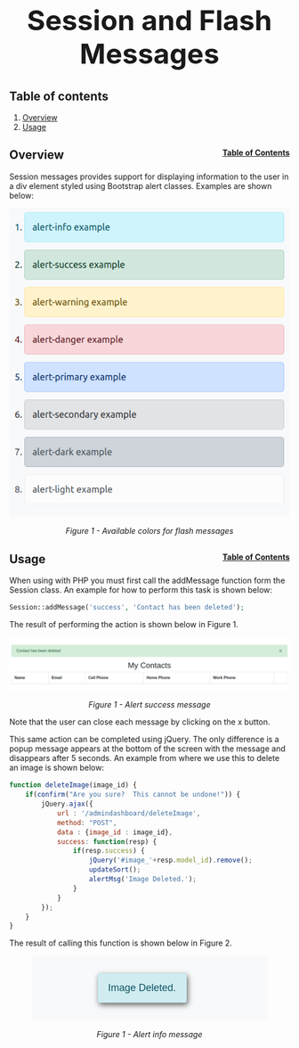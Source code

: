 <h1 style="font-size: 50px; text-align: center;">Session and Flash Messages</h1>

## Table of contents
1. [Overview](#overview)
2. [Usage](#usage)

## Overview <a id="overview"></a><span style="float: right; font-size: 14px;">[Table of Contents](#table-of-contents)</span>
Session messages provides support for displaying information to the user in a div element styled using Bootstrap alert classes. Examples are shown below:

<div style="text-align: center;">
  <img src="assets/flash-messages-options.png" alt="Available colors for flash messages">
  <p style="font-style: italic;">Figure 1 - Available colors for flash messages</p>
</div>

## Usage <a id="usage"></a><span style="float: right; font-size: 14px;">[Table of Contents](#table-of-contents)</span>
When using with PHP you must first call the addMessage function form the Session class. An example for how to perform this task is shown below:

```php
Session::addMessage('success', 'Contact has been deleted');
```

The result of performing the action is shown below in Figure 1.

<div style="text-align: center;">
  <img src="assets/session-message.png" alt="Alert success message">
  <p style="font-style: italic;">Figure 1 - Alert success message</p>
</div>

Note that the user can close each message by clicking on the x button.

This same action can be completed using jQuery. The only difference is a popup message appears at the bottom of the screen with the message and disappears after 5 seconds. An example from where we use this to delete an image is shown below:

```javascript
function deleteImage(image_id) {
    if(confirm("Are you sure?  This cannot be undone!")) {
        jQuery.ajax({
            url : '/admindashboard/deleteImage',
            method: "POST",
            data : {image_id : image_id},
            success: function(resp) {
                if(resp.success) {
                    jQuery('#image_'+resp.model_id).remove();
                    updateSort();
                    alertMsg('Image Deleted.');
                }
            } 
        });
    }
}
```

The result of calling this function is shown below in Figure 2.
<div style="text-align: center;">
  <img src="assets/session-message-2.png" alt="Alert info message">
  <p style="font-style: italic;">Figure 1 - Alert info message</p>
</div>
